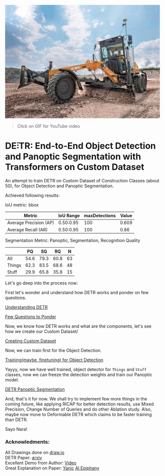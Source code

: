 [![Panoptic_Flow](./asset/videos/DETR.gif)](https://www.youtube.com/watch?v=wk5iJosZYTM)

> Click on GIF for YouTube video

# **DE⫶TR**: End-to-End Object Detection and Panoptic Segmentation with Transformers on Custom Dataset



An attempt to train DETR on Custom Dataset of Construction Classes (about 50), for Object Detection and Panoptic Segmentation.

Achieved following results:

IoU metric: bbox

| Metric                  | IoU Range | maxDetections | Value |
| ----------------------- | --------- | ------------- | ----- |
| Average Precision  (AP) | 0.50:0.95 | 100           | 0.609 |
| Average Recall     (AR) | 0.50:0.95 | 100           | 0.86  |

Segmentation Metric: Panoptic, Segmentation, Recognition Quality

|        | PQ   | SQ   | RQ   | N    |
| ------ | ---- | ---- | ---- | ---- |
| All    | 54.6 | 79.3 | 60.8 | 63   |
| Things | 62.3 | 83.5 | 68.6 | 48   |
| Stuff  | 29.9 | 65.8 | 35.8 | 15   |



Let's go deep into the process now:



First let's wonder and understand how DETR works and ponder on few questions.

[Understanding DETR](https://abdksyed.github.io/blog/detr/panoptic%20segmentation/object%20detection/2021/09/30/DETR.html)

[Few Questions to Ponder](https://abdksyed.github.io/blog/detr/panoptic%20segmentation/object%20detection/2021/09/30/DETR-QA.html) 



Now, we know how DETR works and what are the components, let's see how we create our Custom Dataset/

[Creating Custom Dataset](https://abdksyed.github.io/blog/custom%20dataset/object%20detection/panoptic%20segmentation/coco/detr/2021/09/30/CustomDataset.html)



Now, we can train first for the Object Detection.

[Training(maybe, finetuning) for Object Detection](https://abdksyed.github.io/blog/custom%20dataset/object%20detection/panoptic%20segmentation/coco/detr/2021/10/02/ObjectDetection-DETR.html)



Yayyy, now we have well trained, object detector for `Things` and `Stuff` classes, now we can freeze the detection weights and train our Panoptic model.

[DETR Panoptic Segmentation](https://abdksyed.github.io/blog/custom%20dataset/object%20detection/panoptic%20segmentation/coco/detr/2021/10/03/PanopticSegmentation-DETR.html) 



And, that's it for now. We shall try to implement few more things in the coming future, like applying RICAP for better detection results, use Mixed Precision, Change Number of Queries and do other Ablation study. Also, maybe now move to Deformable DETR which claims to be faster training than DETR.

Sayo Nara!




### Acknowledments:
All Drawings done on [draw.io](https://app.diagrams.net/)  
DETR Paper: [arxiv](https://arxiv.org/abs/2005.12872)  
Excellent Demo from Author: [Video](https://www.youtube.com/watch?v=utxbUlo9CyY)  
Great Explanation on Paper: [Yanic](https://www.youtube.com/watch?v=T35ba_VXkMY) [AI Epiphany](https://www.youtube.com/watch?v=BNx-wno-0-g)

